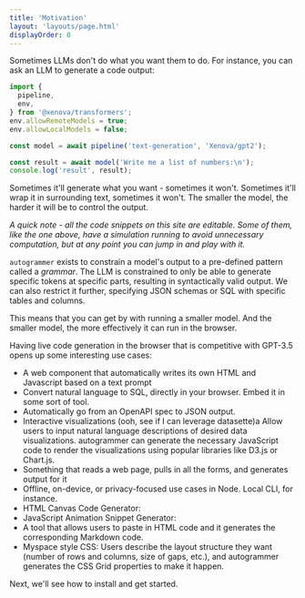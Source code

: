 ```yaml
---
title: 'Motivation'
layout: 'layouts/page.html'
displayOrder: 0
---
```


Sometimes LLMs don't do what you want them to do.  For instance, you can ask an LLM to generate a code output:

```javascript
import {
  pipeline,
  env,
} from '@xenova/transformers';
env.allowRemoteModels = true;
env.allowLocalModels = false;

const model = await pipeline('text-generation', 'Xenova/gpt2');

const result = await model('Write me a list of numbers:\n');
console.log('result', result);
```

Sometimes it'll generate what you want - sometimes it won't. Sometimes it'll wrap it in surrounding text, sometimes it won't. The smaller the model, the harder it will be to control the output.

_A quick note - all the code snippets on this site are editable. Some of them, like the one above, have a simulation running to avoid unnecessary computation, but at any point you can jump in and play with it._

`autogrammer` exists to constrain a model's output to a pre-defined pattern called a _grammar_. The LLM is constrained to only be able to generate specific tokens at specific parts, resulting in syntactically valid output. We can also restrict it further, specifying JSON schemas or SQL with specific tables and columns.

This means that you can get by with running a smaller model. And the smaller model, the more effectively it can run in the browser.

Having live code generation in the browser that is competitive with GPT-3.5 opens up some interesting use cases:

- A web component that automatically writes its own HTML and Javascript based on a text prompt
- Convert natural language to SQL, directly in your browser. Embed it in some sort of tool.
- Automatically go from an OpenAPI spec to JSON output.
- Interactive visualizations (ooh, see if I can leverage datasette)a Allow users to input natural language descriptions of desired data visualizations. autogrammer can generate the necessary JavaScript code to render the visualizations using popular libraries like D3.js or Chart.js.
- Something that reads a web page, pulls in all the forms, and generates output for it
- Offline, on-device, or privacy-focused use cases in Node. Local CLI, for instance.
- HTML Canvas Code Generator:
- JavaScript Animation Snippet Generator:
- A tool that allows users to paste in HTML code and it generates the corresponding Markdown code.
- Myspace style CSS: Users describe the layout structure they want (number of rows and columns, size of gaps, etc.), and autogrammer generates the CSS Grid properties to make it happen.

Next, we'll see how to install and get started.

